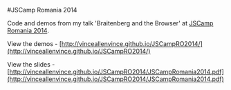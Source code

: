 #JSCamp Romania 2014

Code and demos from my talk 'Braitenberg and the Browser' at [JSCamp Romania 2014](http://www.jscamp.ro).

View the demos - [http://vinceallenvince.github.io/JSCampRO2014/](http://vinceallenvince.github.io/JSCampRO2014/)

View the slides - [http://vinceallenvince.github.io/JSCampRO2014/JSCampRomania2014.pdf](http://vinceallenvince.github.io/JSCampRO2014/JSCampRomania2014.pdf)
